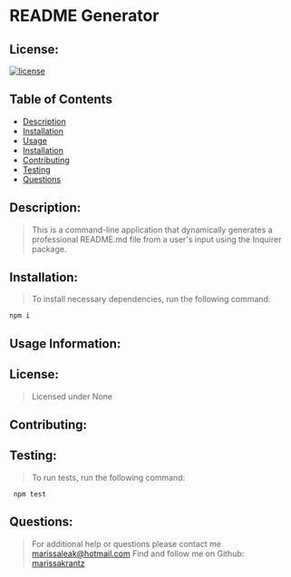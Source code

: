 
  # README Generator
  
  ## License:
  [![license](https://img.shields.io/badge/license-None-blue)](https://shields.io)
  
  ## Table of Contents 
  - [Description](#description)
  - [Installation](#installation)
  - [Usage](#usage-information)
  - [Installation](#installation)
  - [Contributing](#contributing)
  - [Testing](#testing)
  - [Questions](#questions)
  ## Description:
  > This is a command-line application that dynamically generates a professional README.md file from a user's input using the Inquirer package.
  ## Installation:
  > To install necessary dependencies, run the following command:
  ```
  npm i
  ```
  ## Usage Information:
  > 
  ## License:
  > Licensed under None
  ## Contributing:
  > 
  ## Testing:
  > To run tests, run the following command:
 ```
  npm test
 ```
  ## Questions:
  > For additional help or questions please contact me marissaleak@hotmail.com
  > Find and follow me on Github: [marissakrantz](https://github.com/marissakrantz)